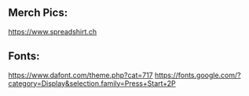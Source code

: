 ## Merch Pics:
https://www.spreadshirt.ch

## Fonts:
https://www.dafont.com/theme.php?cat=717
https://fonts.google.com/?category=Display&selection.family=Press+Start+2P